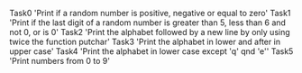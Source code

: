 Task0 'Print if a random number is positive, negative or equal to zero'
Task1 'Print if the last digit of a random number is greater than 5, less than 6 and not 0, or is 0'
Task2 'Print the alphabet followed by a new line by only using twice the function putchar'
Task3 'Print the alphabet in lower and after in upper case'
Task4 'Print the alphabet in lower case except 'q' qnd 'e''
Task5 'Print numbers from 0 to 9'